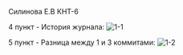 Силинова Е.В КНТ-6

4 пункт - История журнала: 
![1-1](https://github.com/user-attachments/assets/b816187d-fa56-4fd0-bbf7-fe41a86f15cb)

5 пункт - Разница между 1 и 3 коммитами:
![1-2](https://github.com/user-attachments/assets/06b2488a-9209-4334-bd53-20276419a3e5)
